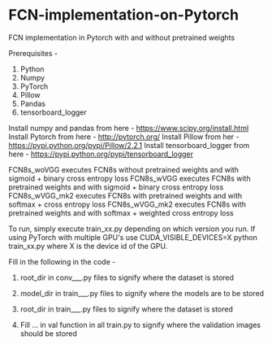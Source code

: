 # FCN-implementation-on-Pytorch
FCN implementation in Pytorch with and without pretrained weights

Prerequisites - 
1. Python
2. Numpy
3. PyTorch
4. Pillow
5. Pandas
6. tensorboard_logger

Install numpy and pandas from here  - https://www.scipy.org/install.html
Install Pytorch from here - http://pytorch.org/
Install Pillow from her - https://pypi.python.org/pypi/Pillow/2.2.1
Install tensorboard_logger from here - https://pypi.python.org/pypi/tensorboard_logger

FCN8s_woVGG executes FCN8s without pretrained weights and with sigmoid + binary cross entropy loss
FCN8s_wVGG executes FCN8s with pretrained weights and with sigmoid + binary cross entropy loss
FCN8s_wVGG_mk2 executes FCN8s with pretrained weights and with softmax + cross entropy loss
FCN8s_wVGG_mk2 executes FCN8s with pretrained weights and with softmax + weighted cross entropy loss

To run, simply execute train_xx.py depending on which version you run. If using PyTorch with multiple GPU's use CUDA_VISIBLE_DEVICES=X python train_xx.py where X is the device id of the GPU.

Fill in the following in the code - 
1. root_dir in conv___.py files to signify where the dataset is stored

2. model_dir in train___.py files to signify where the models are to be stored
3. root_dir in train___.py files to signify where the dataset is stored
4. Fill ... in val function in all train.py to signify where the validation images should be stored

